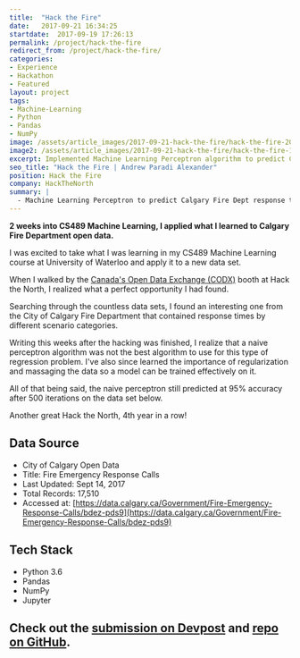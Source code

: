```yaml
---
title:  "Hack the Fire"
date:   2017-09-21 16:34:25
startdate:  2017-09-19 17:26:13
permalink: /project/hack-the-fire
redirect_from: /project/hack-the-fire/
categories:
- Experience
- Hackathon
- Featured
layout: project
tags:
- Machine-Learning
- Python
- Pandas
- NumPy
image: /assets/article_images/2017-09-21-hack-the-fire/hack-the-fire-2000c.png
image2: /assets/article_images/2017-09-21-hack-the-fire/hack-the-fire-1000c.png
excerpt: Implemented Machine Learning Perceptron algorithm to predict Calgary Fire Dept response times
seo_title: "Hack the Fire | Andrew Paradi Alexander"
position: Hack the Fire
company: HackTheNorth
summary: |
  - Machine Learning Perceptron to predict Calgary Fire Dept response times
---
```


**2 weeks into CS489 Machine Learning, I applied what I learned to Calgary Fire Department open data.**

I was excited to take what I was learning in my CS489 Machine Learning course at University of Waterloo and apply it to a new data set.

When I walked by the [Canada's Open Data Exchange (CODX)](https://codx.ca/) booth at Hack the North, I realized what a perfect opportunity I had found.

Searching through the countless data sets, I found an interesting one from the City of Calgary Fire Department that contained response times by different scenario categories.

Writing this weeks after the hacking was finished, I realize that a naive perceptron algorithm was not the best algorithm to use for this type of regression problem. I've also since learned the importance of regularization and massaging the data so a model can be trained effectively on it.

All of that being said, the naive perceptron still predicted at 95% accuracy after 500 iterations on the data set below.

Another great Hack the North, 4th year in a row!

Data Source
---
- City of Calgary Open Data
- Title: Fire Emergency Response Calls
- Last Updated: Sept 14, 2017
- Total Records: 17,510
- Accessed at: [https://data.calgary.ca/Government/Fire-Emergency-Response-Calls/bdez-pds9](https://data.calgary.ca/Government/Fire-Emergency-Response-Calls/bdez-pds9)

Tech Stack
---
- Python 3.6
- Pandas
- NumPy
- Jupyter

Check out the [submission on Devpost](https://devpost.com/software/hack-the-fire) and [repo on GitHub](https://github.com/adrw/hack-the-fire).
---
